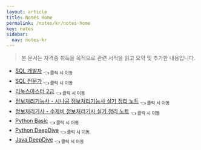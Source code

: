 ```yaml
---
layout: article
title: Notes Home
permalink: /notes/kr/notes-home
key: notes
sidebar:
  nav: notes-kr
---
```


> 본 문서는 자격증 취득을 목적으로 관련 서적을 읽고 요약 및 추가한 내용입니다.

* [SQL 개발자](/notes/kr/sql-developer/chapter-01) <sub>👈 클릭 시 이동</sub>
* [SQL 전문가](/notes/kr/sql-professional/chapter-01-01) <sub>👈 클릭 시 이동</sub>
* [리눅스마스터 2급](/notes/kr/linux-master/level-2-chapter-01) <sub>👈 클릭 시 이동</sub>
* [정보처리기능사 - 시나공 정보처리기능사 실기 정리 노트](/notes/kr/info-processing-technician/chapter-01) <sub>👈 클릭 시 이동</sub>
* [정보처리기사 - 수제비 정보처리기사 실기 정리 노트](/notes/kr/info-processing-engineer/chapter-01) <sub>👈 클릭 시 이동</sub>
* [Python Basic](/notes/kr/python-basic/chapter-01) <sub>👈 클릭 시 이동</sub>
* [Python DeepDive](/notes/kr/python-deep-dive/chapter-01) <sub>👈 클릭 시 이동</sub>
* [Java DeepDive](/notes/kr/java-deep-dive/chapter-01) <sub>👈 클릭 시 이동</sub>